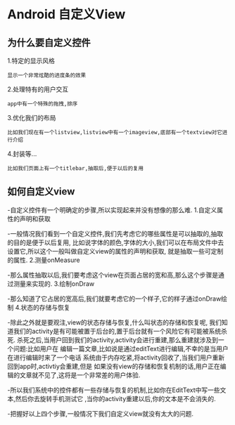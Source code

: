 # Android 自定义View
## 为什么要自定义控件
1.特定的显示风格

    显示一个非常炫酷的进度条的效果
2.处理特有的用户交互

    app中有一个特殊的拖拽,排序
3.优化我们的布局

    比如我们现在有一个listview,listview中有一个imageview,底部有一个textview对它进行介绍
4.封装等...

    比如我们页面上有一个titlebar,抽取后,便于以后的复用
## 如何自定义view
-自定义控件有一个明确定的步骤,所以实现起来并没有想像的那么难.
1.自定义属性的声明和获取

-一般情况我们看到一个自定义控件,我们先考虑它的哪些属性是可以抽取的,抽取的目的是便于以后复用,
比如说字体的颜色,字体的大小,我们可以在布局文件中去设置它,所以这个一般叫做自定义view的属性的声明和获取,
就是抽取一些可定制的属性.
2.测量onMeasure

-那么属性抽取以后,我们要考虑这个view在页面占居的宽和高,那么这个步骤是通过测量来实现的.
3.绘制onDraw

-那么知道了它占居的宽高后,我们就要考虑它的一个样子,它的样子通过onDraw绘制
4.状态的存储与恢复

-除此之外就是要观注,view的状态存储与恢复,什么叫状态的存储和恢复呢,
我们知道我们的activity是有可能被置于后台的,置于后台就有一个风险它有可能被系统杀死.
杀死之后,当用户回到我们的activity,activity会进行重建,那么重建就涉及到一个问题:比如用户在
编辑一篇文章,比如说是通过editText进行编辑,不幸的是当用户在进行编辑时来了一个电话
系统由于内存吃紧,将activity回收了,当我们用户重新回到app时,activtiy会重建,但是
如果没有view的存储和恢复机制的话,用户正在编辑的文章就不见了,这将是一个非常差的用户体验.

-所以我们系统中的控件都有一些存储与恢复的机制,比如你在EditText中写一些文本,然后你去旋转手机测试它
,当你的activity重建以后,你的文本是不会消失的.

-把握好以上四个步骤,一般情况下我们自定义view就没有太大的问题.